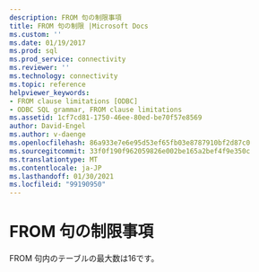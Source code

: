 ```yaml
---
description: FROM 句の制限事項
title: FROM 句の制限 |Microsoft Docs
ms.custom: ''
ms.date: 01/19/2017
ms.prod: sql
ms.prod_service: connectivity
ms.reviewer: ''
ms.technology: connectivity
ms.topic: reference
helpviewer_keywords:
- FROM clause limitations [ODBC]
- ODBC SQL grammar, FROM clause limitations
ms.assetid: 1cf7cd81-1750-46ee-80ed-be70f57e8569
author: David-Engel
ms.author: v-daenge
ms.openlocfilehash: 86a933e7e6e95d53ef65fb03e8787910bf2d87c0
ms.sourcegitcommit: 33f0f190f962059826e002be165a2bef4f9e350c
ms.translationtype: MT
ms.contentlocale: ja-JP
ms.lasthandoff: 01/30/2021
ms.locfileid: "99190950"
---
```

# <a name="from-clause-limitations"></a>FROM 句の制限事項
FROM 句内のテーブルの最大数は16です。
